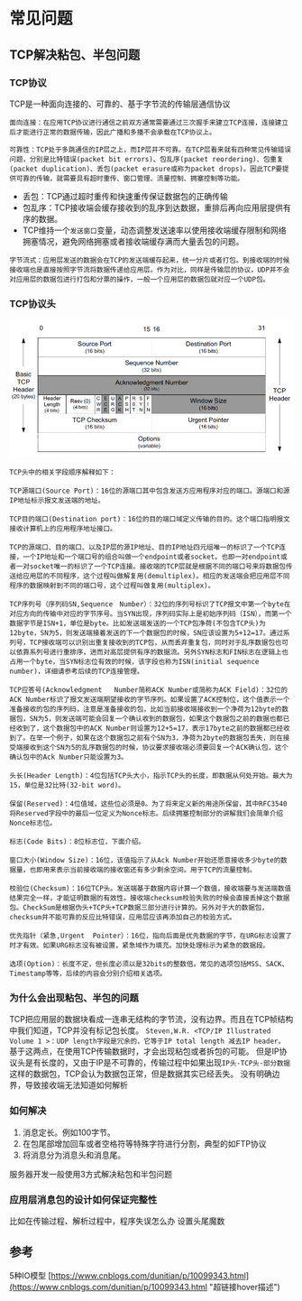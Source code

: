 # 常见问题
## TCP解决粘包、半包问题
### TCP协议
TCP是一种面向连接的、可靠的、基于字节流的传输层通信协议

```
面向连接：在应用TCP协议进行通信之前双方通常需要通过三次握手来建立TCP连接，连接建立后才能进行正常的数据传输，因此广播和多播不会承载在TCP协议上。
```
```
可靠性：TCP处于多跳通信的IP层之上，而IP层并不可靠。在TCP层看来就有四种常见传输错误问题，分别是比特错误(packet bit errors)、包乱序(packet reordering)、包重复(packet duplication)、丢包(packet erasure或称为packet drops)。因此TCP要提供可靠的传输，就需要具有超时重传、窗口管理、流量控制、拥塞控制等功能。
```
- 丢包：TCP通过超时重传和快速重传保证数据包的正确传输
- 包乱序：TCP接收端会缓存接收到的乱序到达数据，重排后再向应用层提供有序的数据。
- TCP维持一个`发送窗口`变量，动态调整发送速率以使用接收端缓存限制和网络拥塞情况，避免网络拥塞或者接收端缓存满而大量丢包的问题。

```
字节流式：应用层发送的数据会在TCP的发送端缓存起来，统一分片或者打包。到接收端的时候接收端也是直接按照字节流将数据传递给应用层。作为对比，同样是传输层的协议，UDP并不会对应用层的数据包进行打包和分票的操作，一般一个应用层的数据包就对应一个UDP包。
```

### TCP协议头
![blockchain](https://github.com/hufangtao/HFT_Doc/blob/master/Pictures/740952-20161107132809311-2059896218.png?raw=true "图片hover描述")

```
TCP头中的相关字段顺序解释如下：

TCP源端口(Source Port)：16位的源端口其中包含发送方应用程序对应的端口。源端口和源IP地址标示报文发送端的地址。

TCP目的端口(Destination port)：16位的目的端口域定义传输的目的。这个端口指明报文接收计算机上的应用程序地址接口。

TCP的源端口、目的端口、以及IP层的源IP地址、目的IP地址四元组唯一的标识了一个TCP连接，一个IP地址和一个端口号的组合叫做一个endpoint或者socket。也即一对endpoint或者一对socket唯一的标识了一个TCP连接。接收端的TCP层就是根据不同的端口号来将数据包传送给应用层的不同程序，这个过程叫做解复用(demultiplex)。相应的发送端会把应用层不同程序的数据映射到不同的端口号，这个过程叫做复用(multiplex)。

TCP序列号（序列码SN,Sequence　Number）：32位的序列号标识了TCP报文中第一个byte在对应方向的传输中对应的字节序号。当SYN出现，序列码实际上是初始序列码（ISN），而第一个数据字节是ISN+1，单位是byte。比如发送端发送的一个TCP包净荷(不包含TCP头)为12byte，SN为5，则发送端接着发送的下一个数据包的时候，SN应该设置为5+12=17。通过系列号，TCP接收端可以识别出重复接收到的TCP包，从而丢弃重复包，同时对于乱序数据包也可以依靠系列号进行重排序，进而对高层提供有序的数据流。另外SYN标志和FIN标志在逻辑上也占用一个byte，当SYN标志位有效的时候，该字段也称为ISN(initial sequence number)，详细请参考后续的TCP连接管理。

TCP应答号(Acknowledgment   Number简称ACK Number或简称为ACK Field)：32位的ACK Number标识了报文发送端期望接收的字节序列。如果设置了ACK控制位，这个值表示一个准备接收的包的序列码，注意是准备接收的包，比如当前接收端接收到一个净荷为12byte的数据包，SN为5，则发送端可能会回复一个确认收到的数据包，如果这个数据包之前的数据也都已经收到了，这个数据包中的ACK Number则设置为12+5=17，表示17byte之前的数据都已经收到了。在举一个例子，如果在这个数据包之前有个SN为3，净荷为2byte的数据包丢失，则在接受端接收到这个SN为5的乱序数据包的时候，协议要求接收端必须要回复一个ACK确认包，这个确认包中的Ack Number只能设置为3。

头长(Header Length)：4位包括TCP头大小，指示TCP头的长度，即数据从何处开始。最大为15，单位是32比特(32-bit word)。

保留(Reserved)：4位值域，这些位必须是0。为了将来定义新的用途所保留，其中RFC3540将Reserved字段中的最后一位定义为Nonce标志。后续拥塞控制部分的讲解我们会简单介绍Nonce标志位。

标志(Code Bits)：8位标志位，下面介绍。

窗口大小(Window Size)：16位，该值指示了从Ack Number开始还愿意接收多少byte的数据量，也即用来表示当前接收端的接收窗还有多少剩余空间。用于TCP的流量控制。

校验位(Checksum)：16位TCP头。发送端基于数据内容计算一个数值，接收端要与发送端数值结果完全一样，才能证明数据的有效性。接收端checksum校验失败的时候会直接丢掉这个数据包。CheckSum是根据伪头+TCP头+TCP数据三部分进行计算的。另外对于大的数据包，checksum并不能可靠的反应比特错误，应用层应该再添加自己的校验方式。

优先指针（紧急,Urgent  Pointer）：16位，指向后面是优先数据的字节，在URG标志设置了时才有效。如果URG标志没有被设置，紧急域作为填充。加快处理标示为紧急的数据段。

选项(Option)：长度不定，但长度必须以是32bits的整数倍。常见的选项包括MSS、SACK、Timestamp等等，后续的内容会分别介绍相关选项。
```

### 为什么会出现粘包、半包的问题
TCP把应用层的数据块看成一连串无结构的字节流，没有边界。而且在TCP帧结构中我们知道，TCP并没有标记包长度。
`Steven,W.R. <TCP/IP Illustrated Volume 1 >：UDP length字段是冗余的，它等于IP total length 减去IP header。`
基于这两点，在使用TCP传输数据时，才会出现粘包或者拆包的可能。
但是IP协议头是有长度的，又由于IP是不可靠的，传输过程中如果出现`IP头-TCP头-部分数据`这样的数据包，TCP会认为数据包正常，但是数据其实已经丢失。
没有明确边界，导致接收端无法知道如何解析

### 如何解决
1. 消息定长。例如100字节。
2. 在包尾部增加回车或者空格符等特殊字符进行分割，典型的如FTP协议
3. 将消息分为消息头和消息尾。

服务器开发一般使用3方式解决粘包和半包问题

### 应用层消息包的设计如何保证完整性
比如在传输过程、解析过程中，程序失误怎么办
设置头尾魔数

## 参考
5种IO模型 [https://www.cnblogs.com/dunitian/p/10099343.html](https://www.cnblogs.com/dunitian/p/10099343.html "超链接hover描述")

